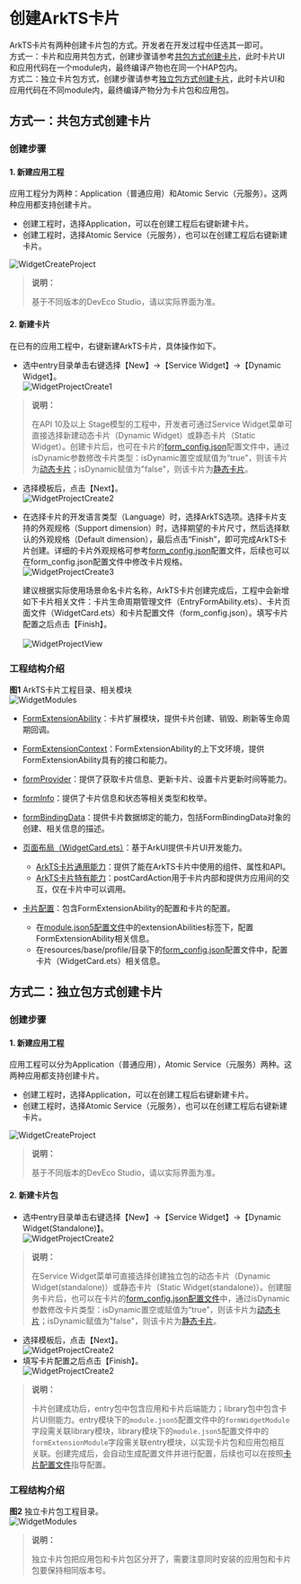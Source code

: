 # 创建ArkTS卡片
<!--Kit: Form Kit-->
<!--Subsystem: Ability-->
<!--Owner: @cx983299475-->
<!--SE: @xueyulong-->
<!--TSE: @chenmingze-->
ArkTS卡片有两种创建卡片包的方式。开发者在开发过程中任选其一即可。<br>
方式一：卡片和应用共包方式，创建步骤请参考[共包方式创建卡片](./arkts-ui-widget-creation.md#方式一共包方式创建卡片)，此时卡片UI和应用代码在一个module内，最终编译产物也在同一个HAP包内。<br>
方式二：独立卡片包方式，创建步骤请参考[独立包方式创建卡片](./arkts-ui-widget-creation.md#方式二独立包方式创建卡片)，此时卡片UI和应用代码在不同module内，最终编译产物分为卡片包和应用包。<br>
## 方式一：共包方式创建卡片
### 创建步骤
#### 1. 新建应用工程
应用工程分为两种：Application（普通应用）和Atomic Servic（元服务）。这两种应用都支持创建卡片。
- 创建工程时，选择Application，可以在创建工程后右键新建卡片。
- 创建工程时，选择Atomic Service（元服务），也可以在创建工程后右键新建卡片。<br>

![WidgetCreateProject](figures/创建应用工程.png)
>**说明：** 
>
> 基于不同版本的DevEco Studio，请以实际界面为准。

#### 2. 新建卡片
在已有的应用工程中，右键新建ArkTS卡片，具体操作如下。

- 选中entry目录单击右键选择【New】->【Service Widget】->【Dynamic Widget】。<br>
   ![WidgetProjectCreate1](figures/创建共hap包卡片_1.png)
>**说明：** 
>
> 在API 10及以上 Stage模型的工程中，开发者可通过Service Widget菜单可直接选择新建动态卡片（Dynamic Widget）或静态卡片（Static Widget）。创建卡片后，也可在卡片的[form_config.json](arkts-ui-widget-configuration.md#配置文件字段说明)配置文件中，通过isDynamic参数修改卡片类型：isDynamic置空或赋值为“true”，则该卡片为[动态卡片](./arkts-ui-widget-configuration.md#isdynamic标签)；isDynamic赋值为"false"，则该卡片为[静态卡片](./arkts-ui-widget-configuration.md#isdynamic标签)。

- 选择模板后，点击【Next】。<br>
   ![WidgetProjectCreate2](figures/创建共hap包卡片_2.png)

- 在选择卡片的开发语言类型（Language）时，选择ArkTS选项。选择卡片支持的外观规格（Support dimension）时，选择期望的卡片尺寸，然后选择默认的外观规格（Default dimension），最后点击“Finish”，即可完成ArkTS卡片创建。详细的卡片外观规格可参考[form_config.json](arkts-ui-widget-configuration.md#配置文件字段说明)配置文件，后续也可以在form_config.json配置文件中修改卡片规格。<br>
   ![WidgetProjectCreate3](figures/创建共hap包卡片_3.png)

   建议根据实际使用场景命名卡片名称，ArkTS卡片创建完成后，工程中会新增如下卡片相关文件：卡片生命周期管理文件（EntryFormAbility.ets）、卡片页面文件（WidgetCard.ets）和卡片配置文件（form_config.json）。填写卡片配置之后点击【Finish】。<br><br>
   ![WidgetProjectView](figures/共hap包卡片目录结构.png)
### 工程结构介绍
**图1** ArkTS卡片工程目录、相关模块<br>
![WidgetModules](figures/WidgetModules.png)
- [FormExtensionAbility](../reference/apis-form-kit/js-apis-app-form-formExtensionAbility.md)：卡片扩展模块，提供卡片创建、销毁、刷新等生命周期回调。

- [FormExtensionContext](../reference/apis-form-kit/js-apis-inner-application-formExtensionContext.md)：FormExtensionAbility的上下文环境，提供FormExtensionAbility具有的接口和能力。

- [formProvider](../reference/apis-form-kit/js-apis-app-form-formProvider.md)：提供了获取卡片信息、更新卡片、设置卡片更新时间等能力。

- [formInfo](../reference/apis-form-kit/js-apis-app-form-formInfo.md)：提供了卡片信息和状态等相关类型和枚举。

- [formBindingData](../reference/apis-form-kit/js-apis-app-form-formBindingData.md)：提供卡片数据绑定的能力，包括FormBindingData对象的创建、相关信息的描述。

- [页面布局（WidgetCard.ets）](arkts-ui-widget-page-overview.md)：基于ArkUI提供卡片UI开发能力。
   - [ArkTS卡片通用能力](arkts-ui-widget-page-overview.md#arkts卡片支持的页面能力)：提供了能在ArkTS卡片中使用的组件、属性和API。
   - [ArkTS卡片特有能力](arkts-ui-widget-event-overview.md)：postCardAction用于卡片内部和提供方应用间的交互，仅在卡片中可以调用。

- [卡片配置](arkts-ui-widget-configuration.md)：包含FormExtensionAbility的配置和卡片的配置。
   - 在[module.json5配置文件](../quick-start/module-configuration-file.md)中的extensionAbilities标签下，配置FormExtensionAbility相关信息。
   - 在resources/base/profile/目录下的[form_config.json](arkts-ui-widget-configuration.md#配置文件字段说明)配置文件中，配置卡片（WidgetCard.ets）相关信息。

## 方式二：独立包方式创建卡片
### 创建步骤
#### 1. 新建应用工程
应用工程可以分为Application（普通应用），Atomic Service（元服务）两种。这两种应用都支持创建卡片。
- 创建工程时，选择Application，可以在创建工程后右键新建卡片。
- 创建工程时，选择Atomic Service（元服务），也可以在创建工程后右键新建卡片。<br>

![WidgetCreateProject](figures/创建应用工程.png)
>**说明：** 
>
> 基于不同版本的DevEco Studio，请以实际界面为准。
#### 2. 新建卡片包
- 选中entry目录单击右键选择【New】->【Service Widget】->【Dynamic Widget(Standalone)】。<br>
![WidgetProjectCreate2](figures/独立包卡片创建_1.png)
>**说明：** 
>
> 在Service Widget菜单可直接选择创建独立包的动态卡片（Dynamic Widget(standalone)）或静态卡片（Static Widget(standalone)）。创建服务卡片后，也可以在卡片的[form_config.json配置文件](arkts-ui-widget-configuration.md)中，通过isDynamic参数修改卡片类型：isDynamic置空或赋值为“true”，则该卡片为[动态卡片](./arkts-ui-widget-configuration.md#isdynamic标签)；isDynamic赋值为"false"，则该卡片为[静态卡片](./arkts-ui-widget-configuration.md#isdynamic标签)。
- 选择模板后，点击【Next】。<br>
![WidgetProjectCreate2](figures/创建共hap包卡片_2.png)
- 填写卡片配置之后点击【Finish】。<br>
![WidgetProjectCreate2](figures/创建独立卡片包卡片_3.png)
>**说明：**
>
>卡片创建成功后，entry包中包含应用和卡片后端能力；library包中包含卡片UI侧能力。entry模块下的`module.json5`配置文件中的`formWidgetModule`字段需关联library模块，library模块下的`module.json5`配置文件中的`formExtensionModule`字段需关联entry模块，以实现卡片包和应用包相互关联。创建完成后，会自动生成配置文件并进行配置，后续也可以在按照[卡片配置文件](./arkts-ui-widget-configuration.md#配置arkts卡片的配置文件)指导配置。
### 工程结构介绍
**图2** 独立卡片包工程目录。<br>
![WidgetModules](figures/独立包卡片目录结构.png)<br>
>**说明：**
>
> 独立卡片包把应用包和卡片包区分开了，需要注意同时安装的应用包和卡片包要保持相同版本号。
